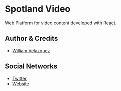 # Spotland Video

Web Platform for video content developed with React.

## Author & Credits

- [William Velazquez](https://twitter.com/@WilliamVlazquez)

## Social Networks

- [Twitter](https://twitter.com/@WilliamVlazquez)
- [Website](https://williamvelazquez.com/)
